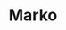 ---
codehost: https://github.com/marko-js/marko
logohandle: markojs
sort: markojs
title: Marko
website: https://markojs.com/
---